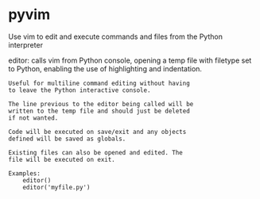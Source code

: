 # pyvim
Use vim to edit and execute commands and files from the Python interpreter

editor:
    calls vim from Python console, opening a temp file
    with filetype set to Python, enabling the use of 
    highlighting and indentation. 
    
    Useful for multiline command editing without having 
    to leave the Python interactive console. 
    
    The line previous to the editor being called will be 
    written to the temp file and should just be deleted 
    if not wanted.
    
    Code will be executed on save/exit and any objects 
    defined will be saved as globals.
    
    Existing files can also be opened and edited. The 
    file will be executed on exit.
    
    Examples:
        editor()
        editor('myfile.py')
